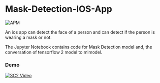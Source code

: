 # Mask-Detection-IOS-App
![APM](https://img.shields.io/apm/l/vim-mode)

An ios app can detect the face of a person and can detect if the person is wearing a mask or not.

The Jupyter Notebook contains code for Mask Detection model and, the conversation of tensorflow 2 model to mlmodel.


### Demo
[![SC2 Video](https://img.youtube.com/vi/6o_KYaxphAo/0.jpg)](https://www.youtube.com/watch?v=6o_KYaxphAo)
